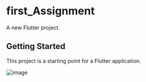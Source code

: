 # first_Assignment

A new Flutter project.

## Getting Started

This project is a starting point for a Flutter application.

![image](https://github.com/Deodate/mobile/assets/13644752/36f0bf92-34c0-440f-9e1b-7cb3c4b35933)

